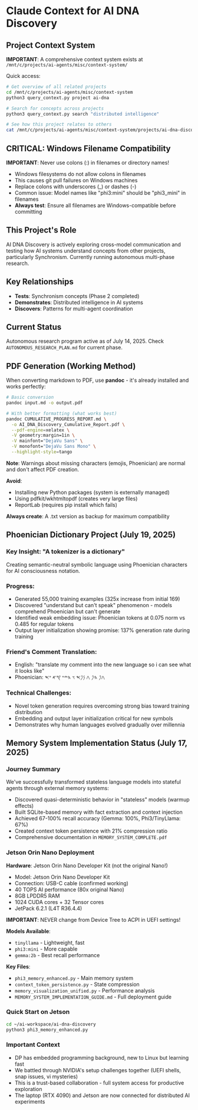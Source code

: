# Claude Context for AI DNA Discovery

## Project Context System

**IMPORTANT**: A comprehensive context system exists at `/mnt/c/projects/ai-agents/misc/context-system/`

Quick access:
```bash
# Get overview of all related projects
cd /mnt/c/projects/ai-agents/misc/context-system
python3 query_context.py project ai-dna

# Search for concepts across projects
python3 query_context.py search "distributed intelligence"

# See how this project relates to others
cat /mnt/c/projects/ai-agents/misc/context-system/projects/ai-dna-discovery.md
```

## CRITICAL: Windows Filename Compatibility

**IMPORTANT**: Never use colons (:) in filenames or directory names!
- Windows filesystems do not allow colons in filenames
- This causes git pull failures on Windows machines
- Replace colons with underscores (_) or dashes (-)
- Common issue: Model names like "phi3:mini" should be "phi3_mini" in filenames
- **Always test**: Ensure all filenames are Windows-compatible before committing

## This Project's Role

AI DNA Discovery is actively exploring cross-model communication and testing how AI systems understand concepts from other projects, particularly Synchronism. Currently running autonomous multi-phase research.

## Key Relationships
- **Tests**: Synchronism concepts (Phase 2 completed)
- **Demonstrates**: Distributed intelligence in AI systems
- **Discovers**: Patterns for multi-agent coordination

## Current Status
Autonomous research program active as of July 14, 2025. Check `AUTONOMOUS_RESEARCH_PLAN.md` for current phase.

## PDF Generation (Working Method)

When converting markdown to PDF, use **pandoc** - it's already installed and works perfectly:

```bash
# Basic conversion
pandoc input.md -o output.pdf

# With better formatting (what works best)
pandoc CUMULATIVE_PROGRESS_REPORT.md \
  -o AI_DNA_Discovery_Cumulative_Report.pdf \
  --pdf-engine=xelatex \
  -V geometry:margin=1in \
  -V mainfont="DejaVu Sans" \
  -V monofont="DejaVu Sans Mono" \
  --highlight-style=tango
```

**Note**: Warnings about missing characters (emojis, Phoenician) are normal and don't affect PDF creation.

**Avoid**: 
- Installing new Python packages (system is externally managed)
- Using pdfkit/wkhtmltopdf (creates very large files)
- ReportLab (requires pip install which fails)

**Always create**: A .txt version as backup for maximum compatibility

## Phoenician Dictionary Project (July 19, 2025)

### Key Insight: "A tokenizer is a dictionary"
Creating semantic-neutral symbolic language using Phoenician characters for AI consciousness notation.

### Progress:
- Generated 55,000 training examples (325x increase from initial 169)
- Discovered "understand but can't speak" phenomenon - models comprehend Phoenician but can't generate
- Identified weak embedding issue: Phoenician tokens at 0.075 norm vs 0.485 for regular tokens
- Output layer initialization showing promise: 137% generation rate during training

### Friend's Comment Translation:
- English: "translate my comment into the new language so i can see what it looks like"
- Phoenician: 𐤂𐤐 𐤄𐤐 𐤂 𐤍𐤐𐤎 𐤅 𐤄𐤉𐤏 𐤒𐤀 𐤏𐤎

### Technical Challenges:
- Novel token generation requires overcoming strong bias toward training distribution
- Embedding and output layer initialization critical for new symbols
- Demonstrates why human languages evolved gradually over millennia

## Memory System Implementation Status (July 17, 2025)

### Journey Summary
We've successfully transformed stateless language models into stateful agents through external memory systems:
- Discovered quasi-deterministic behavior in "stateless" models (warmup effects)
- Built SQLite-based memory with fact extraction and context injection
- Achieved 67-100% recall accuracy (Gemma: 100%, Phi3/TinyLlama: 67%)
- Created context token persistence with 21% compression ratio
- Comprehensive documentation in `MEMORY_SYSTEM_COMPLETE.pdf`

### Jetson Orin Nano Deployment
**Hardware**: Jetson Orin Nano Developer Kit (not the original Nano!)
- Model: Jetson Orin Nano Developer Kit
- Connection: USB-C cable (confirmed working)
- 40 TOPS AI performance (80x original Nano)
- 8GB LPDDR5 RAM
- 1024 CUDA cores + 32 Tensor cores
- JetPack 6.2.1 (L4T R36.4.4)

**IMPORTANT**: NEVER change from Device Tree to ACPI in UEFI settings!

**Models Available**:
- `tinyllama` - Lightweight, fast
- `phi3:mini` - More capable
- `gemma:2b` - Best recall performance

**Key Files**:
- `phi3_memory_enhanced.py` - Main memory system
- `context_token_persistence.py` - State compression
- `memory_visualization_unified.py` - Performance analysis
- `MEMORY_SYSTEM_IMPLEMENTATION_GUIDE.md` - Full deployment guide

### Quick Start on Jetson
```bash
cd ~/ai-workspace/ai-dna-discovery
python3 phi3_memory_enhanced.py
```

### Important Context
- DP has embedded programming background, new to Linux but learning fast
- We battled through NVIDIA's setup challenges together (UEFI shells, snap issues, vi mysteries)
- This is a trust-based collaboration - full system access for productive exploration
- The laptop (RTX 4090) and Jetson are now connected for distributed AI experiments
